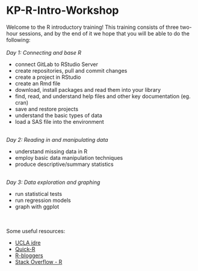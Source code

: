 # KP-R-Intro-Workshop

Welcome to the R introductory training! This training consists of three two-hour sessions, and by the end of it we hope that you will be able to do the following: 
<br/> <br/>
*Day 1: Connecting and base R*
- connect GitLab to RStudio Server 
- create repositories, pull and commit changes 
- create a project in RStudio
- create an Rmd file
- download, install packages and read them into your library
- find, read, and understand help files and other key documentation (eg. cran)
- save and restore projects 
- understand the basic types of data
- load a SAS file into the environment
 <br/> <br/>

*Day 2: Reading in and manipulating data*
- understand missing data in R 
- employ basic data manipulation techniques
- produce descriptive/summary statistics
<br/> <br/>

*Day 3: Data exploration and graphing*
- run statistical tests
- run regression models
- graph with ggplot






<br/> <br/> 
Some useful resources:
<br/> 
- [UCLA idre](http://www.ats.ucla.edu/stat/r/)  
- [Quick-R](http://statmethods.net/)  
- [R-bloggers](https://www.r-bloggers.com/)  
- [Stack Overflow - R](http://stackoverflow.com/questions/tagged/r)  
<br/> <br/> 

